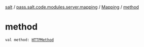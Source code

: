 [salt](../../index.md) / [pass.salt.code.modules.server.mapping](../index.md) / [Mapping](index.md) / [method](./method.md)

# method

`val method: `[`HTTPMethod`](../-h-t-t-p-method/index.md)